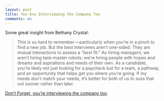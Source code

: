 ```yaml
---
layout: post
title: You Are Interviewing the Company Too
comments: on
---
```

Some great insight from Bethany Crystal:

>This is so hard to remember — particularly when you’re in a pinch to find a new job. But the best interviews aren’t one-sided: They are mutual interactions to assess a “best fit.” As hiring managers, we aren’t hiring task-master robots; we’re hiring people with hopes and dreams and aspirations and needs of their own. As a candidate, you’re likely not just looking for a paycheck but for a team, a pathway, and an opportunity that helps get you where you’re going. If my needs don’t match your needs, it’s better for both of us to suss that out sooner rather than later.

[Don’t Forget, you’re interviewing the company too](https://medium.com/@bethanymarz/candidates-dont-forget-you-re-interviewing-the-company-too-df2804582687).